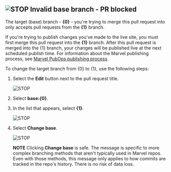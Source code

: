 ## ![STOP](https://docs.microsoft.com/office/media/internal/prfilecountcheck-stop-sign.png)  Invalid base branch - PR blocked

The target (base) branch - **{0}** - you're trying to merge this pull request into only accepts pull requests from the **{1}** branch. 

If you're trying to publish changes you've made to the live site, you must first merge this pull request into the **{1}** branch. After this pull request is merged into the {1} branch, your changes will be published live at the next scheduled publish time. For information about the Marvel publishing process, see [Marvel PubOps publishing process](https://review.docs.microsoft.com/office-authoring-guide/pubops-publishing-process?branch=main).

To change the target branch from {0} to {1}, use the following steps:

1. Select the **Edit** button next to the pull request title.

    ![STOP](https://docs.microsoft.com/Office/media/internal/fa-prcriteriacheck-livemergecheck-fixbranch-step1.png)

2. Select **base:{0}**.
3. In the list that appears, select **{1}**.

    ![STOP](https://docs.microsoft.com/Office/media/internal/fa-prcriteriacheck-livemergecheck-fixbranch-steps2-3.png)

4. Select **Change base**.

    ![STOP](https://docs.microsoft.com/Office/media/internal/fa-prcriteriacheck-livemergecheck-fixbranch-step4.png)

    **NOTE** Clicking **Change base** is safe. The message is specific to more complex branching methods that aren't typically used in Marvel repos. Even with those methods, this message only applies to how commits are tracked in the repo's history. There is no risk of data loss.
